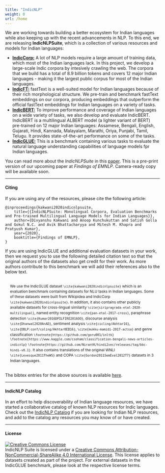 ```yaml
---
title: "IndicNLP"
weight: 0
url: /home
---
```

           
We are working towards building a better ecosystem for Indian languages while also keeping up with the recent advancements in NLP. To this end, we are releasing **IndicNLPSuite**, which is a collection of various resources and models for Indian languages:

* <a href="/corpora"><b>IndicCorp:</b></a> A lot of NLP models require a large amount of training data, which most of the Indian languages lack. In this project, we develop a large-scale Indic corpora by intesively crawling the web. The corpora that we build has a total of 8.9 billion tokens and covers 12 major Indian languages - making it the largest public corpus for most of the Indian languages.
* <a href="/indicft"><b>IndicFT:</b></a> fastText is a well-suited model for Indian languages because of their rich morphological structure. We pre-train and benchmark fastText embeddings on our corpora, producing embeddings that outperform the official fastText embeddings for Indian languages on a variety of tasks.
* <a href="/indic-bert"><b>IndicBERT:</b></a> To improve performance and coverage of Indian languages on a wide variety of tasks, we also develop and evaluate IndicBERT. IndicBERT is a multilingual ALBERT model (a lighter variant of BERT) pre-trained on 12 major Indian languages:  Assamese, Bengali, English, Gujarati, Hindi, Kannada, Malayalam, Marathi, Oriya, Punjabi, Tamil, Telugu. It provides state-of-the-art performance on some of the tasks.
* <a href="/indic-glue"><b>IndicGLUE:</b></a> This is a benchmark containing various tasks to evaluate the natural language understanding capabilities of language models fpr Indian languages.

You can read more about the _IndicNLPSuite_ in this [paper](https://indicnlp.ai4bharat.org/papers/arxiv2020_indicnlp_corpus.pdf). This is a pre-print version of our upcoming paper at _Findings of EMNLP_. Camera-ready copy will be available soon. 

----

#### Citing

If you are using any of the resources, please cite the following article: 

```
@inproceedings{kakwani2020indicnlpsuite,
    title={{IndicNLPSuite: Monolingual Corpora, Evaluation Benchmarks and Pre-trained Multilingual Language Models for Indian Languages}},
    author={Divyanshu Kakwani and Anoop Kunchukuttan and Satish Golla and Gokul N.C. and Avik Bhattacharyya and Mitesh M. Khapra and Pratyush Kumar},
    year={2020},
    booktitle={Findings of EMNLP},
}
``` 

If you are using IndicGLUE and additional evaluation datasets in your work, then we request you to use the following detailed citation text so that the original authors of the datasets also get credit for their work. As more authors contribute to this benchmark we will add their references also to the below text.


<div style=" font-size: .85em; line-height: 1.45; text-align:left; padding: 1rem;">
We use the IndicGLUE dataset <code>\cite{kakwani2020indicnlpsuite}</code> which is an evaluation benchmark containing datasets for NLU tasks in Indian languages. Some of these datasets were built from Wikipidea and IndicCorp <code>\cite{kakwani2020indicnlpsuite}</code>. In addition, it also contains other publicly available datasets for cross-lingual similarity <code>\cite{siripragrada-etal-2020-multilingual}</code>, named entity recognition <code>\cite{pan-etal-2017-cross}</code>, paraphrase detection <code>\cite{Kumar2016DPILFIRE2016OO}</code>, discourse analysis <code>\cite{Dhanwal2020AnAD}</code>, sentiment analysis <code>\cite{cicling/Akhtar16}</code>, <code>\cite{DBLP:conf/coling/Akhtar0EB16}</code>, <code>\cite{mukku-mamidi-2017-actsa}</code> and genre classification <code>\footnote{https://github.com/goru001/inltk}</code> <code>\footnote{https://www.kaggle.com/csoham/classification-bengali-news-articles-indicnlp}</code> <code>\footnote{https://github.com/NirantK/hindi2vec/releases/tag/bbc-hindi-v0.1}</code>. It also contains translations of the original WNLI <code>\cite{Levesque2011TheWS}</code> and COPA <code>\cite{Gordon2011SemEval2012T7}</code> datasets in 3 Indian languages.
</div>


The bibtex entries for the above sources is available [here](https://indicnlp.ai4bharat.org/papers/indic-glue.bib).


----

#### IndicNLP Catalog

In an effort to help discoverability of Indian language resources, we have started a collaborative catalog of known NLP resources for Indic languages. 
Check out the <a href="https://github.com/AI4Bharat/indicnlp_catalog">IndicNLP Catalog</a> if you are looking for Indian NLP resources, and add to the catalog any resources you may know of or have created.



----

#### License

<a rel="license" href="http://creativecommons.org/licenses/by-nc-sa/4.0/"><img alt="Creative Commons License" style="border-width:0" src="https://i.creativecommons.org/l/by-nc-sa/4.0/88x31.png" /></a><br /><span xmlns:dct="http://purl.org/dc/terms/" href="http://purl.org/dc/dcmitype/Dataset" property="dct:title" rel="dct:type">IndicNLP Suite</span>  is licensed under a <a rel="license" href="http://creativecommons.org/licenses/by-nc-sa/4.0/">Creative Commons Attribution-NonCommercial-ShareAlike 4.0 International License</a>. This license applies to datasets created as part of the project. For external datasets in the IndicGLUE benchmark, please look at the respective license terms.